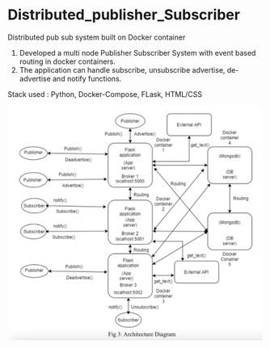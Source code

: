# Distributed_publisher_Subscriber
Distributed pub sub system built on Docker container

1. Developed a multi node Publisher Subscriber System with event based routing in docker containers.
2. The application can handle subscribe, unsubscribe advertise, de-advertise and notify functions.

Stack used : Python, Docker-Compose, FLask, HTML/CSS

![Architecture diagram](https://github.com/abhinine4/Distributed_publisher_Subscriber/blob/master/Screen%20Shot%202022-06-29%20at%209.30.28%20AM.png)



